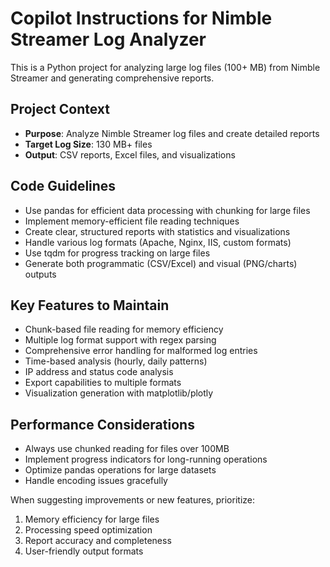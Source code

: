 <!-- Use this file to provide workspace-specific custom instructions to Copilot. For more details, visit https://code.visualstudio.com/docs/copilot/copilot-customization#_use-a-githubcopilotinstructionsmd-file -->

# Copilot Instructions for Nimble Streamer Log Analyzer

This is a Python project for analyzing large log files (100+ MB) from Nimble Streamer and generating comprehensive reports.

## Project Context
- **Purpose**: Analyze Nimble Streamer log files and create detailed reports
- **Target Log Size**: 130 MB+ files
- **Output**: CSV reports, Excel files, and visualizations

## Code Guidelines
- Use pandas for efficient data processing with chunking for large files
- Implement memory-efficient file reading techniques
- Create clear, structured reports with statistics and visualizations
- Handle various log formats (Apache, Nginx, IIS, custom formats)
- Use tqdm for progress tracking on large files
- Generate both programmatic (CSV/Excel) and visual (PNG/charts) outputs

## Key Features to Maintain
- Chunk-based file reading for memory efficiency
- Multiple log format support with regex parsing
- Comprehensive error handling for malformed log entries
- Time-based analysis (hourly, daily patterns)
- IP address and status code analysis
- Export capabilities to multiple formats
- Visualization generation with matplotlib/plotly

## Performance Considerations
- Always use chunked reading for files over 100MB
- Implement progress indicators for long-running operations
- Optimize pandas operations for large datasets
- Handle encoding issues gracefully

When suggesting improvements or new features, prioritize:
1. Memory efficiency for large files
2. Processing speed optimization
3. Report accuracy and completeness
4. User-friendly output formats
